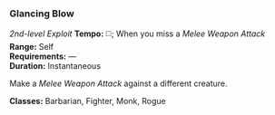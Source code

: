 ### Glancing Blow
*2nd-level Exploit*
**Tempo:** ◻️; When you miss a *Melee Weapon Attack*  
**Range:** Self  
**Requirements:** —  
**Duration:** Instantaneous  

Make a *Melee Weapon Attack* against a different creature.

**Classes:** Barbarian, Fighter, Monk, Rogue
